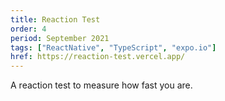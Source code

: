 ```yaml
---
title: Reaction Test
order: 4
period: September 2021
tags: ["ReactNative", "TypeScript", "expo.io"]
href: https://reaction-test.vercel.app/
---
```


A reaction test to measure how fast you are.
